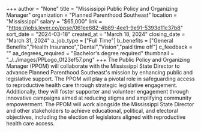 +++
author = "None"
title = "Mississippi Public Policy and Organizing Manager"
organization = "Planned Parenthood Southeast"
location = "Mississippi"
salary = "$65,000"
link = "https://jobs.lever.co/ppse/061ee682-4b89-4ee1-9e91-5393d11c37b8"
sort_date = "2024-03-18"
created_at = "March 18, 2024"
closing_date = "March 31, 2024"
a_job_type = ["Full Time"]
b_benefits = ["General Benefits","Health Insurance","Dental","Vision","paid time off"]
c_feedback = ""
aa_degrees_required = "Bachelor's degree required"
thumbnail = "../../images/PPLogo_0f23ef57.png"
+++
The Public Policy and Organizing Manager (PPOM) will collaborate with the Mississippi State Director to advance Planned Parenthood Southeast's mission by enhancing public and legislative support. The PPOM will play a pivotal role in safeguarding access to reproductive health care through strategic legislative engagement. Additionally, they will foster supporter and volunteer engagement through innovative campaigns aimed at reducing stigma and amplifying community empowerment. The PPOM will work alongside the Mississippi State Director and other stakeholders to achieve educational, political, and electoral objectives, including the election of legislators aligned with reproductive health care access.
